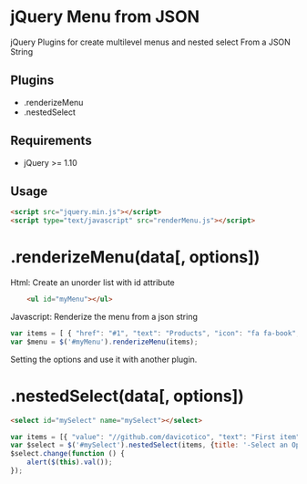 # jQuery Menu from JSON
jQuery Plugins for create multilevel menus and nested select From a JSON String
## Plugins
* .renderizeMenu
* .nestedSelect

## Requirements
* jQuery >= 1.10

## Usage
```html
<script src="jquery.min.js"></script>
<script type="text/javascript" src="renderMenu.js"></script>
```

# .renderizeMenu(data[, options])
Html: Create an unorder list with id attribute
```html
    <ul id="myMenu"></ul>
```
Javascript: Renderize the menu from a json string
```javascript
var items = [ { "href": "#1", "text": "Products", "icon": "fa fa-book", "children": [ { "href": "//github.com", "text": "Books", "children": [ { "href": "#", "text": "Jquery" }, { "href": "codeigniter.com", "text": "Codeigniter" }, { "href": "#", "text": "Wordpress" } ] }, { "href": "#", "text": "Software" } ] }, { "href": "sites.com", "text": "Sites", "children": [ { "href": "//codeignitertutoriales.com", "text": "My Blog" }, { "href": "#", "text": "GitHub" } ] } ];
var $menu = $('#myMenu').renderizeMenu(items);
```
Setting the options and use it with another plugin.

# .nestedSelect(data[, options])

```html
<select id="mySelect" name="mySelect"></select>
```

```javascript
var items = [{ "value": "//github.com/davicotico", "text": "First item"}, { "value": "#1", "text": "Products", "children": [ { "value": "//github.com", "text": "Books", "children": [ { "value": "#", "text": "Jquery" }, { "value": "#", "text": "Codeigniter" }, { "value": "#", "text": "Wordpress" } ] }, { "value": "#", "text": "Software" } ] }, { "value": "#", "text": "Sites", "children": [ { "value": "//codeignitertutoriales.com", "text": "My Blog" }, { "value": "#", "text": "GitHub" } ] }, { "value": "//github.com/davicotico", "text": "Last item"} ];
var $select = $('#mySelect').nestedSelect(items, {title: '-Select an Option-'});
$select.change(function () {
    alert($(this).val());
});
```

